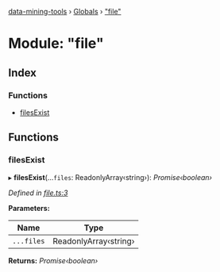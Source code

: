 [data-mining-tools](../README.md) › [Globals](../globals.md) › ["file"](_file_.md)

# Module: "file"

## Index

### Functions

* [filesExist](_file_.md#filesexist)

## Functions

###  filesExist

▸ **filesExist**(...`files`: ReadonlyArray‹string›): *Promise‹boolean›*

*Defined in [file.ts:3](https://github.com/tewen/data-mining-tools/blob/e69be96/src/lib/file.ts#L3)*

**Parameters:**

Name | Type |
------ | ------ |
`...files` | ReadonlyArray‹string› |

**Returns:** *Promise‹boolean›*
